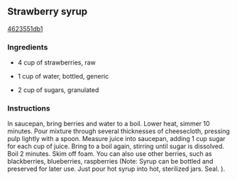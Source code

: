 ## Strawberry syrup

[4623551db1](http://www.food.com/recipe/strawberry-syrup-36685)

### Ingredients

 - 4 cup of strawberries, raw

 - 1 cup of water, bottled, generic

 - 2 cup of sugars, granulated

### Instructions

In saucepan, bring berries and water to a boil. Lower heat, simmer 10 minutes. Pour mixture through several thicknesses of cheesecloth, pressing pulp lightly with a spoon. Measure juice into saucepan, adding 1 cup sugar for each cup of juice. Bring to a boil again, stirring until sugar is dissolved. Boil 2 minutes. Skim off foam. You can also use other berries, such as blackberries, blueberries, raspberries (Note: Syrup can be bottled and preserved for later use. Just pour hot syrup into hot, sterilized jars. Seal. ).